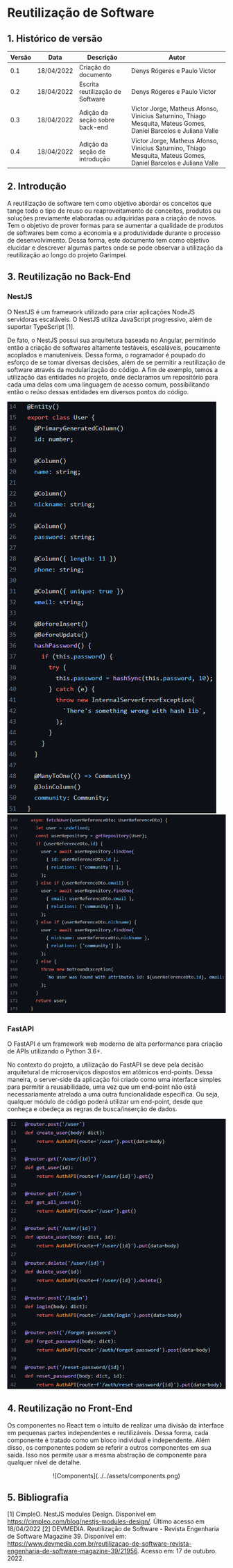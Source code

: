 # Reutilização de Software

## 1. Histórico de versão

<center>

| Versão | Data       | Descrição                   | Autor         |
| ------ | ---------- | --------------------------- | ------------- |
| 0.1    | 18/04/2022 | Criação do documento        | Denys Rógeres e Paulo Victor  |
| 0.2    | 18/04/2022 | Escrita reutilização de Software        | Denys Rógeres e Paulo Victor  |
| 0.3   | 18/04/2022 | Adição da seção sobre back-end | Victor Jorge, Matheus Afonso, Vinicius Saturnino, Thiago Mesquita, Mateus Gomes, Daniel Barcelos e Juliana Valle |
| 0.4   | 18/04/2022 | Adição da seção de introdução| Victor Jorge, Matheus Afonso, Vinicius Saturnino, Thiago Mesquita, Mateus Gomes, Daniel Barcelos e Juliana Valle |

</center>

## 2. Introdução
A reutilização de software tem como objetivo abordar os conceitos que tange todo o tipo de reuso ou reaproveitamento de conceitos, produtos ou soluções previamente elaboradas ou adquiridas para a criação de novos. Tem o objetivo de prover formas para se aumentar a qualidade de produtos de softwares bem como a economia e a produtividade durante o processo de desenvolvimento.
Dessa forma, este documento tem como objetivo elucidar e descrever algumas partes onde se pode observar a utilização da reutilização ao longo do projeto Garimpei.
## 3. Reutilização no Back-End

### NestJS

O NestJS é um framework utilizado para criar aplicações NodeJS servidoras escaláveis. O NestJS utiliza JavaScript progressivo, além de suportar TypeScript [1].

De fato, o NestJS possui sua arquitetura baseada no Angular, permitindo então a criação de softwares altamente testáveis, escaláveis, poucamente acoplados e manuteníveis. Dessa forma, o  rogramador é poupado do esforço de se tomar diversas decisões, além de se permitir a reutilização de software através da modularização do código. A fim de exemplo, temos a utilização das entidades no projeto, onde declaramos um repositório para cada uma delas com uma linguagem de acesso comum, possibilitando então o reúso dessas entidades em diversos pontos do código.

![Declaração da entidade User](../assets/user_entity.png)
![User sendo utilizado no módulo de comunidade](../assets/user_reference_community.png)

### FastAPI

O FastAPI é um framework web moderno de alta performance para criação de APIs utilizando o Python 3.6+.

No contexto do projeto, a utilização do FastAPI se deve pela decisão arquitetural de microserviços dispostos em atômicos end-points. Dessa maneira, o server-side da aplicação foi criado como uma interface simples para permitir a reusabilidade, uma vez que um end-point não está necessariamente atrelado a uma outra funcionalidade específica. Ou seja, qualquer módulo de código poderá utilizar um end-point, desde que conheça e obedeça as regras de busca/inserção de dados.

![End-points no gateway](../assets/end_points.png)

## 4. Reutilização no Front-End

Os componentes no React tem o intuito de realizar uma divisão da interface em pequenas partes independentes e reutilizáveis. Dessa forma, cada componente é tratado como um bloco individual e independente. Além disso, os componentes podem se referir a outros componentes em sua saída. Isso nos permite usar a mesma abstração de componente para qualquer nível de detalhe.

<center>
![Components](../../assets/components.png)
</center>

## 5. Bibliografia

[1] CimpleO. NestJS modules Design. Disponível em https://cimpleo.com/blog/nestjs-modules-design/. Último acesso em 18/04/2022
[2] DEVMEDIA. Reutilização de Software - Revista Engenharia de Software Magazine 39. Disponível em: https://www.devmedia.com.br/reutilizacao-de-software-revista-engenharia-de-software-magazine-39/21956. Acesso em: 17 de outubro. 2022.